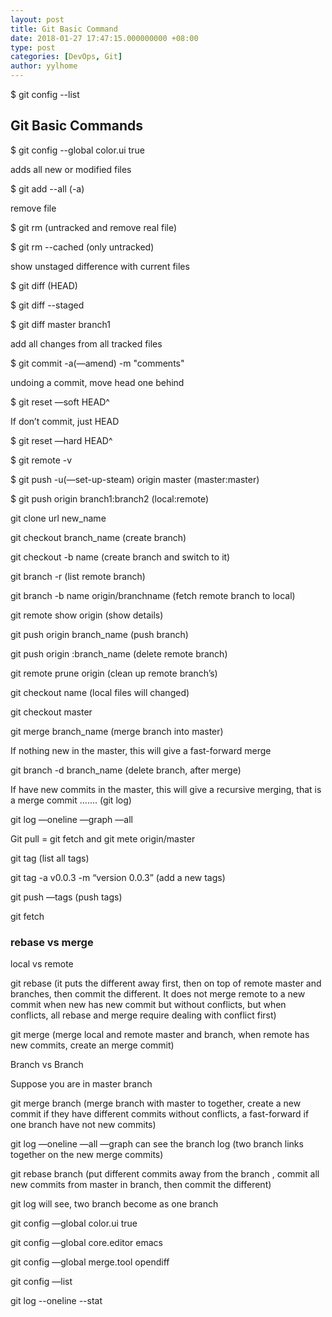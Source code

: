 ```yaml
---
layout: post
title: Git Basic Command
date: 2018-01-27 17:47:15.000000000 +08:00
type: post
categories: [DevOps, Git]
author: yylhome
---
```


  $ git config --list

## Git Basic Commands

  $ git config --global color.ui true

adds all new or modified files

  $ git add --all (-a) 

remove file

  $ git rm (untracked and remove real file)

  $ git rm --cached (only untracked)

show unstaged difference with current files

  $ git diff (HEAD)

  $ git diff --staged

  $ git diff master branch1

add all changes from all tracked files

  $ git commit -a(—amend) -m "comments"
  
undoing a commit, move head one behind  

  $ git reset —soft HEAD^ 

If don’t commit, just HEAD

  $ git reset —hard HEAD^ 

  $ git remote -v

  $ git push -u(—set-up-steam) origin master (master:master)

  $ git push origin branch1:branch2 (local:remote)


git clone url new_name

git checkout branch_name (create branch)

git checkout -b name (create branch and switch to it)

git branch -r (list remote branch)

git branch -b name origin/branchname (fetch remote branch to local)

git remote show origin (show details)

git push origin branch_name (push branch)

git push origin :branch_name (delete remote branch)

git remote prune origin (clean up remote branch’s)

git checkout name (local files will changed)

git checkout master

git merge branch_name (merge branch into master)

If nothing new in the master, this will give a fast-forward merge

git branch -d branch_name (delete branch, after merge)

If have new commits in the master, this will give a recursive merging, that is a merge commit ....... (git log)

git log —oneline —graph —all

Git pull = git fetch and git mete origin/master

git tag (list all tags)

git tag -a v0.0.3 -m “version 0.0.3” (add a new tags)

git push —tags (push tags)

git fetch


### rebase vs merge

local vs remote

git rebase (it puts the different away first, then on top of remote master and branches, then commit the different. It does not merge remote to a new commit when new has new commit but without conflicts, but when conflicts, all rebase and merge require dealing with conflict first)

git merge (merge local and remote master and branch, when remote has new commits, create an merge commit)

Branch vs Branch

Suppose you are in master branch

git merge branch (merge branch with master to together, create a new commit if they have different commits without conflicts, a fast-forward if one branch have not new commits)

git log —oneline —all —graph can see the branch log (two branch links together on the new merge commits)

git rebase branch (put different commits away from the branch , commit all new commits from master in branch, then commit the different)

git log will see, two branch become as one branch

git config —global color.ui true

git config —global core.editor emacs

git config —global merge.tool opendiff

git config —list

git log --oneline --stat


